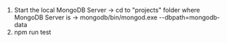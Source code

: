 1. Start the local MongoDB Server ->
      cd to "projects" folder where MongoDB Server is -> 
      mongodb/bin/mongod.exe --dbpath=mongodb-data
2. npm run test
